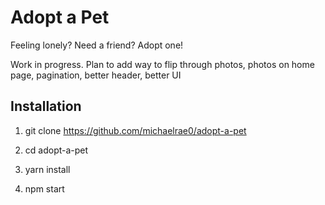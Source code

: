 # Adopt a Pet

Feeling lonely? Need a friend? Adopt one!

Work in progress. Plan to add way to flip through photos, photos on home page, pagination, better header, better UI

## Installation

1) git clone https://github.com/michaelrae0/adopt-a-pet

2) cd adopt-a-pet

3) yarn install

4) npm start